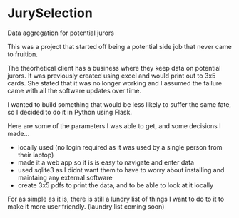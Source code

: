 # JurySelection
Data aggregation for potential jurors

This was a project that started off being a potential side job that never came to fruition. 

The theorhetical client has a business where they keep data on potential jurors. It was previously created using excel and would print out to 3x5 cards. She stated that it was no longer working and I assumed the failure came with all the software updates over time. 

I wanted to build something that would be less likely to suffer the same fate, so I decided to do it in Python using Flask.

Here are some of the parameters I was able to get, and some decisions I made...
  * locally used (no login required as it was used by a single person from their laptop)
  * made it a web app so it is is easy to navigate and enter data
  * used sqlite3 as I didnt want them to have to worry about installing and maintaing any external software
  * create 3x5 pdfs to print the data, and to be able to look at it locally 

For as simple as it is, there is still a lundry list of things I want to do to it to make it more user friendly. (laundry list coming soon) 
